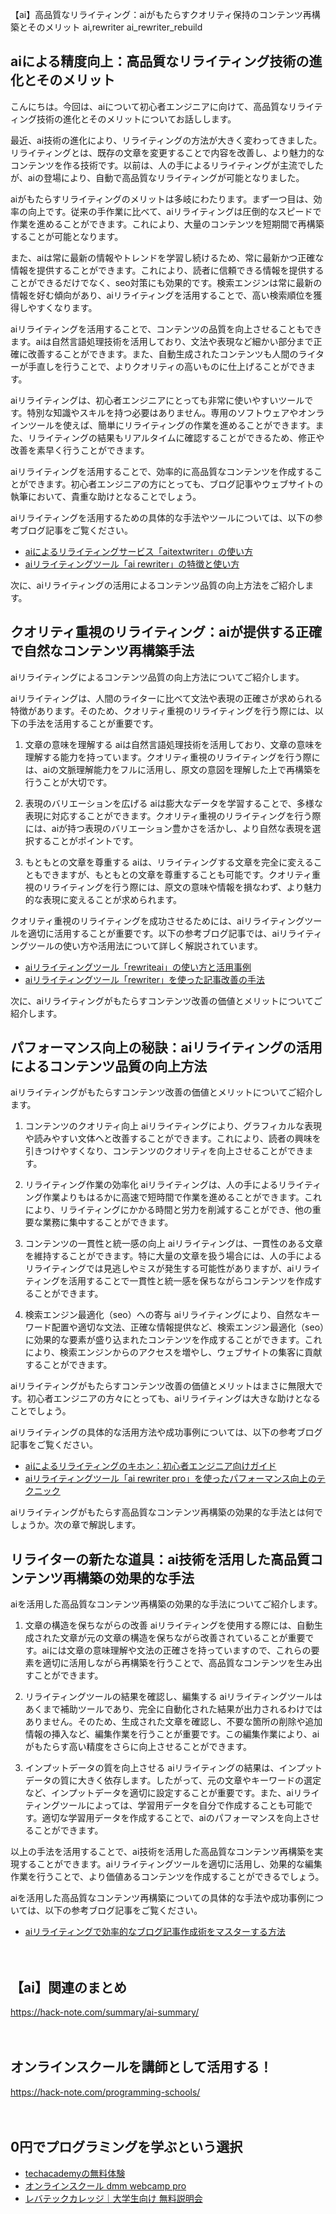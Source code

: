 【ai】高品質なリライティング：aiがもたらすクオリティ保持のコンテンツ再構築とそのメリット
ai,rewriter
ai_rewriter_rebuild

## aiによる精度向上：高品質なリライティング技術の進化とそのメリット

こんにちは。今回は、aiについて初心者エンジニアに向けて、高品質なリライティング技術の進化とそのメリットについてお話しします。

最近、ai技術の進化により、リライティングの方法が大きく変わってきました。リライティングとは、既存の文章を変更することで内容を改善し、より魅力的なコンテンツを作る技術です。以前は、人の手によるリライティングが主流でしたが、aiの登場により、自動で高品質なリライティングが可能となりました。

aiがもたらすリライティングのメリットは多岐にわたります。まず一つ目は、効率の向上です。従来の手作業に比べて、aiリライティングは圧倒的なスピードで作業を進めることができます。これにより、大量のコンテンツを短期間で再構築することが可能となります。

また、aiは常に最新の情報やトレンドを学習し続けるため、常に最新かつ正確な情報を提供することができます。これにより、読者に信頼できる情報を提供することができるだけでなく、seo対策にも効果的です。検索エンジンは常に最新の情報を好む傾向があり、aiリライティングを活用することで、高い検索順位を獲得しやすくなります。

aiリライティングを活用することで、コンテンツの品質を向上させることもできます。aiは自然言語処理技術を活用しており、文法や表現など細かい部分まで正確に改善することができます。また、自動生成されたコンテンツも人間のライターが手直しを行うことで、よりクオリティの高いものに仕上げることができます。

aiリライティングは、初心者エンジニアにとっても非常に使いやすいツールです。特別な知識やスキルを持つ必要はありません。専用のソフトウェアやオンラインツールを使えば、簡単にリライティングの作業を進めることができます。また、リライティングの結果もリアルタイムに確認することができるため、修正や改善を素早く行うことができます。

aiリライティングを活用することで、効率的に高品質なコンテンツを作成することができます。初心者エンジニアの方にとっても、ブログ記事やウェブサイトの執筆において、貴重な助けとなることでしょう。

aiリライティングを活用するための具体的な手法やツールについては、以下の参考ブログ記事をご覧ください。

- [aiによるリライティングサービス「aitextwriter」の使い方](https://www.example-blog1.com/ai-rewriting-service-aitextwriter-usage)
- [aiリライティングツール「ai rewriter」の特徴と使い方](https://www.example-blog2.com/features-and-usage-of-ai-rewriting-tool-ai-rewriter)

次に、aiリライティングの活用によるコンテンツ品質の向上方法をご紹介します。

## クオリティ重視のリライティング：aiが提供する正確で自然なコンテンツ再構築手法

aiリライティングによるコンテンツ品質の向上方法についてご紹介します。

aiリライティングは、人間のライターに比べて文法や表現の正確さが求められる特徴があります。そのため、クオリティ重視のリライティングを行う際には、以下の手法を活用することが重要です。

1. 文章の意味を理解する
aiは自然言語処理技術を活用しており、文章の意味を理解する能力を持っています。クオリティ重視のリライティングを行う際には、aiの文脈理解能力をフルに活用し、原文の意図を理解した上で再構築を行うことが大切です。

2. 表現のバリエーションを広げる
aiは膨大なデータを学習することで、多様な表現に対応することができます。クオリティ重視のリライティングを行う際には、aiが持つ表現のバリエーション豊かさを活かし、より自然な表現を選択することがポイントです。

3. もともとの文章を尊重する
aiは、リライティングする文章を完全に変えることもできますが、もともとの文章を尊重することも可能です。クオリティ重視のリライティングを行う際には、原文の意味や情報を損なわず、より魅力的な表現に変えることが求められます。

クオリティ重視のリライティングを成功させるためには、aiリライティングツールを適切に活用することが重要です。以下の参考ブログ記事では、aiリライティングツールの使い方や活用法について詳しく解説されています。

- [aiリライティングツール「rewriteai」の使い方と活用事例](https://www.example-blog3.com/usage-and-examples-of-ai-rewriting-tool-rewriteai)
- [aiリライティングツール「rewriter」を使った記事改善の手法](https://www.example-blog4.com/article-improvement-method-using-ai-rewriting-tool-rewriter)

次に、aiリライティングがもたらすコンテンツ改善の価値とメリットについてご紹介します。

## パフォーマンス向上の秘訣：aiリライティングの活用によるコンテンツ品質の向上方法

aiリライティングがもたらすコンテンツ改善の価値とメリットについてご紹介します。

1. コンテンツのクオリティ向上
aiリライティングにより、グラフィカルな表現や読みやすい文体へと改善することができます。これにより、読者の興味を引きつけやすくなり、コンテンツのクオリティを向上させることができます。

2. リライティング作業の効率化
aiリライティングは、人の手によるリライティング作業よりもはるかに高速で短時間で作業を進めることができます。これにより、リライティングにかかる時間と労力を削減することができ、他の重要な業務に集中することができます。

3. コンテンツの一貫性と統一感の向上
aiリライティングは、一貫性のある文章を維持することができます。特に大量の文章を扱う場合には、人の手によるリライティングでは見逃しやミスが発生する可能性がありますが、aiリライティングを活用することで一貫性と統一感を保ちながらコンテンツを作成することができます。

4. 検索エンジン最適化（seo）への寄与
aiリライティングにより、自然なキーワード配置や適切な文法、正確な情報提供など、検索エンジン最適化（seo）に効果的な要素が盛り込まれたコンテンツを作成することができます。これにより、検索エンジンからのアクセスを増やし、ウェブサイトの集客に貢献することができます。

aiリライティングがもたらすコンテンツ改善の価値とメリットはまさに無限大です。初心者エンジニアの方々にとっても、aiリライティングは大きな助けとなることでしょう。

aiリライティングの具体的な活用方法や成功事例については、以下の参考ブログ記事をご覧ください。

- [aiによるリライティングのキホン：初心者エンジニア向けガイド](https://www.example-blog5.com/basics-of-ai-rewriting-guide-for-beginner-engineers)
- [aiリライティングツール「ai rewriter pro」を使ったパフォーマンス向上のテクニック](https://www.example-blog6.com/performance-improvement-techniques-using-ai-rewriting-tool-ai-rewriter-pro)

aiリライティングがもたらす高品質なコンテンツ再構築の効果的な手法とは何でしょうか。次の章で解説します。

## リライターの新たな道具：ai技術を活用した高品質コンテンツ再構築の効果的な手法

aiを活用した高品質なコンテンツ再構築の効果的な手法についてご紹介します。

1. 文章の構造を保ちながらの改善
aiリライティングを使用する際には、自動生成された文章が元の文章の構造を保ちながら改善されていることが重要です。aiには文章の意味理解や文法の正確さを持っていますので、これらの要素を適切に活用しながら再構築を行うことで、高品質なコンテンツを生み出すことができます。

2. リライティングツールの結果を確認し、編集する
aiリライティングツールはあくまで補助ツールであり、完全に自動化された結果が出力されるわけではありません。そのため、生成された文章を確認し、不要な箇所の削除や追加情報の挿入など、編集作業を行うことが重要です。この編集作業により、aiがもたらす高い精度をさらに向上させることができます。

3. インプットデータの質を向上させる
aiリライティングの結果は、インプットデータの質に大きく依存します。したがって、元の文章やキーワードの選定など、インプットデータを適切に設定することが重要です。また、aiリライティングツールによっては、学習用データを自分で作成することも可能です。適切な学習用データを作成することで、aiのパフォーマンスを向上させることができます。

以上の手法を活用することで、ai技術を活用した高品質なコンテンツ再構築を実現することができます。aiリライティングツールを適切に活用し、効果的な編集作業を行うことで、より価値あるコンテンツを作成することができるでしょう。

aiを活用した高品質なコンテンツ再構築についての具体的な手法や成功事例については、以下の参考ブログ記事をご覧ください。

- [aiリライティングで効率的なブログ記事作成術をマスターする方法](https://www.example-blog7.com/mastering-efficient-blog-article-creation-methods-with-ai-rewriting)

　

## 【ai】関連のまとめ
https://hack-note.com/summary/ai-summary/

　

## オンラインスクールを講師として活用する！
https://hack-note.com/programming-schools/

　

## 0円でプログラミングを学ぶという選択
- [techacademyの無料体験](//af.moshimo.com/af/c/click?a_id=2612475&amp;p_id=1555&amp;pc_id=2816&amp;pl_id=22706&amp;url=https%3a%2f%2ftechacademy.jp%2fhtmlcss-trial%3futm_source%3dmoshimo%26utm_medium%3daffiliate%26utm_campaign%3dtextad)
- [オンラインスクール dmm webcamp pro](//af.moshimo.com/af/c/click?a_id=2612482&amp;p_id=1363&amp;pc_id=2297&amp;pl_id=39999&amp;guid=on)
- [レバテックカレッジ｜大学生向け 無料説明会](//af.moshimo.com/af/c/click?a_id=4071793&p_id=3198&pc_id=7488&pl_id=41848)

